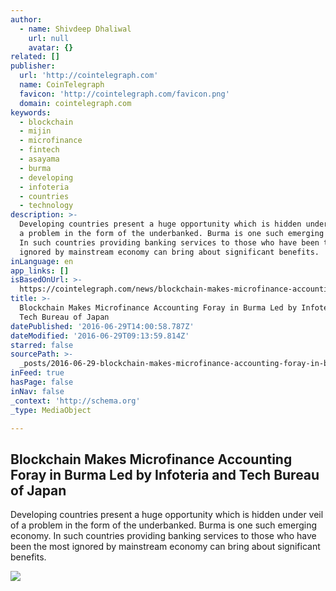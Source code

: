 ```yaml
---
author:
  - name: Shivdeep Dhaliwal
    url: null
    avatar: {}
related: []
publisher:
  url: 'http://cointelegraph.com'
  name: CoinTelegraph
  favicon: 'http://cointelegraph.com/favicon.png'
  domain: cointelegraph.com
keywords:
  - blockchain
  - mijin
  - microfinance
  - fintech
  - asayama
  - burma
  - developing
  - infoteria
  - countries
  - technology
description: >-
  Developing countries present a huge opportunity which is hidden under veil of
  a problem in the form of the underbanked. Burma is one such emerging economy.
  In such countries providing banking services to those who have been the most
  ignored by mainstream economy can bring about significant benefits.
inLanguage: en
app_links: []
isBasedOnUrl: >-
  https://cointelegraph.com/news/blockchain-makes-microfinance-accounting-foray-in-burma-led-by-infoteria-and-tech-bureau-of-japan
title: >-
  Blockchain Makes Microfinance Accounting Foray in Burma Led by Infoteria and
  Tech Bureau of Japan
datePublished: '2016-06-29T14:00:58.787Z'
dateModified: '2016-06-29T09:13:59.814Z'
starred: false
sourcePath: >-
  _posts/2016-06-29-blockchain-makes-microfinance-accounting-foray-in-burma-led.md
inFeed: true
hasPage: false
inNav: false
_context: 'http://schema.org'
_type: MediaObject

---
```

<article style=""><h1>Blockchain Makes Microfinance Accounting Foray in Burma Led by Infoteria and Tech Bureau of Japan</h1><p>Developing countries present a huge opportunity which is hidden under veil of a problem in the form of the underbanked. Burma is one such emerging economy. In such countries providing banking services to those who have been the most ignored by mainstream economy can bring about significant benefits.</p><img src="http://cointelegraph.com/images/725_aHR0cDovL2NvaW50ZWxlZ3JhcGguY29tL3N0b3JhZ2UvdXBsb2Fkcy92aWV3L2M4OGM2NDE4YzMzY2E2MDRhMWI5ZTc1YTFiNzA3MDQxLmpwZw==.jpg" /></article>